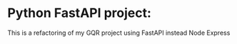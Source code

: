 # Python FastAPI project:

This is a refactoring of my GQR project using FastAPI instead Node Express